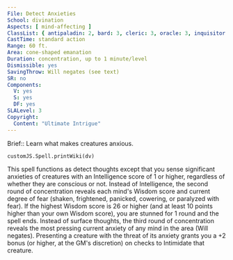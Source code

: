 ```yaml
---
File: Detect Anxieties
School: divination
Aspects: [ mind-affecting ]
ClassList: { antipaladin: 2, bard: 3, cleric: 3, oracle: 3, inquisitor: 3, medium: 2, mesmerist: 2, paladin: 3, psychic: 2, sorcerer: 3, wizard: 3, spiritualist: 3, witch: 3 }
CastTime: standard action
Range: 60 ft.
Area: cone-shaped emanation
Duration: concentration, up to 1 minute/level
Dismissible: yes
SavingThrow: Will negates (see text)
SR: no
Components:
  V: yes
  S: yes
  DF: yes
SLALevel: 3
Copyright:
  Content: "Ultimate Intrigue"
---
```

Brief:: Learn what makes creatures anxious.

```dataviewjs
customJS.Spell.printWiki(dv)
```

This spell functions as detect thoughts except that you sense significant anxieties of creatures with an Intelligence score of 1 or higher, regardless of whether they are conscious or not.  Instead of Intelligence, the second round of concentration reveals each mind's Wisdom score and current degree of fear (shaken, frightened, panicked, cowering, or paralyzed with fear). If the highest Wisdom score is 26 or higher (and at least 10 points higher than your own Wisdom score), you are stunned for 1 round and the spell ends.  Instead of surface thoughts, the third round of concentration reveals the most pressing current anxiety of any mind in the area (Will negates).  Presenting a creature with the threat of its anxiety grants you a +2 bonus (or higher, at the GM's discretion) on checks to Intimidate that creature.
